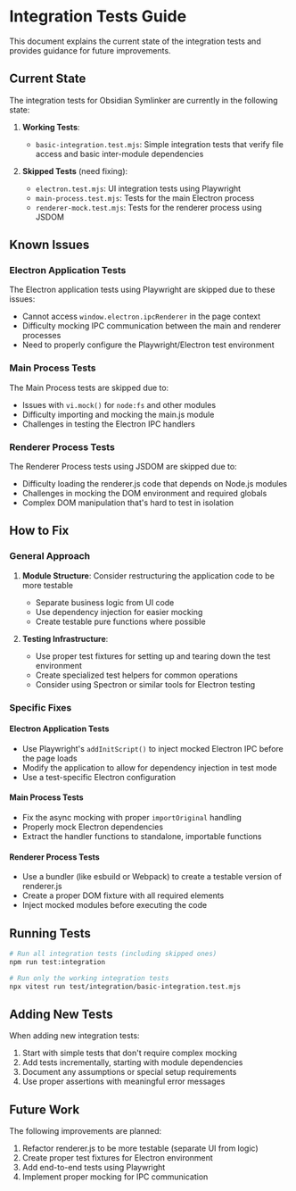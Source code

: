 # Integration Tests Guide

This document explains the current state of the integration tests and provides guidance for future improvements.

## Current State

The integration tests for Obsidian Symlinker are currently in the following state:

1. **Working Tests**:
   - `basic-integration.test.mjs`: Simple integration tests that verify file access and basic inter-module dependencies

2. **Skipped Tests** (need fixing):
   - `electron.test.mjs`: UI integration tests using Playwright
   - `main-process.test.mjs`: Tests for the main Electron process
   - `renderer-mock.test.mjs`: Tests for the renderer process using JSDOM

## Known Issues

### Electron Application Tests

The Electron application tests using Playwright are skipped due to these issues:

- Cannot access `window.electron.ipcRenderer` in the page context
- Difficulty mocking IPC communication between the main and renderer processes
- Need to properly configure the Playwright/Electron test environment

### Main Process Tests

The Main Process tests are skipped due to:

- Issues with `vi.mock()` for `node:fs` and other modules
- Difficulty importing and mocking the main.js module
- Challenges in testing the Electron IPC handlers

### Renderer Process Tests

The Renderer Process tests using JSDOM are skipped due to:

- Difficulty loading the renderer.js code that depends on Node.js modules
- Challenges in mocking the DOM environment and required globals
- Complex DOM manipulation that's hard to test in isolation

## How to Fix

### General Approach

1. **Module Structure**: Consider restructuring the application code to be more testable
   - Separate business logic from UI code
   - Use dependency injection for easier mocking
   - Create testable pure functions where possible

2. **Testing Infrastructure**:
   - Use proper test fixtures for setting up and tearing down the test environment
   - Create specialized test helpers for common operations
   - Consider using Spectron or similar tools for Electron testing

### Specific Fixes

#### Electron Application Tests
- Use Playwright's `addInitScript()` to inject mocked Electron IPC before the page loads
- Modify the application to allow for dependency injection in test mode
- Use a test-specific Electron configuration

#### Main Process Tests
- Fix the async mocking with proper `importOriginal` handling
- Properly mock Electron dependencies
- Extract the handler functions to standalone, importable functions

#### Renderer Process Tests
- Use a bundler (like esbuild or Webpack) to create a testable version of renderer.js
- Create a proper DOM fixture with all required elements
- Inject mocked modules before executing the code

## Running Tests

```bash
# Run all integration tests (including skipped ones)
npm run test:integration

# Run only the working integration tests
npx vitest run test/integration/basic-integration.test.mjs
```

## Adding New Tests

When adding new integration tests:

1. Start with simple tests that don't require complex mocking
2. Add tests incrementally, starting with module dependencies
3. Document any assumptions or special setup requirements
4. Use proper assertions with meaningful error messages

## Future Work

The following improvements are planned:

1. Refactor renderer.js to be more testable (separate UI from logic)
2. Create proper test fixtures for Electron environment
3. Add end-to-end tests using Playwright
4. Implement proper mocking for IPC communication